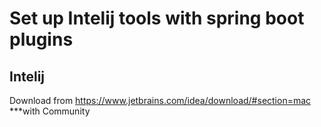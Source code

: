 # Set up Intelij tools with spring boot plugins

## Intelij
Download from https://www.jetbrains.com/idea/download/#section=mac  ***with Community


